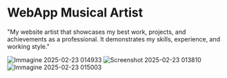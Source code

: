 # WebApp Musical Artist
"My website artist that showcases my best work, projects, and achievements as a professional. It demonstrates my skills, experience, and working style."

![Immagine 2025-02-23 014933](https://github.com/user-attachments/assets/19a5dfb8-baaa-4154-952c-b36faec1660b)
![Screenshot 2025-02-23 013810](https://github.com/user-attachments/assets/a270e4f8-f6cc-4d63-8d39-2165df671b1f)
![Immagine 2025-02-23 015003](https://github.com/user-attachments/assets/eea4b10e-4ba6-4a11-8bc9-13b36611eb5d)
